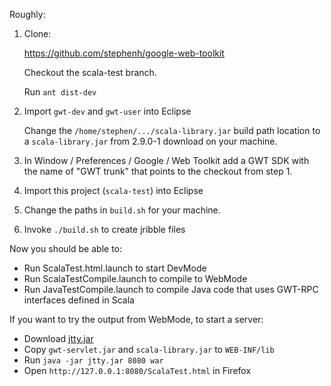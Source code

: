 
Roughly:

1. Clone:

   https://github.com/stephenh/google-web-toolkit

   Checkout the scala-test branch.

   Run `ant dist-dev`

2. Import `gwt-dev` and `gwt-user` into Eclipse

   Change the `/home/stephen/.../scala-library.jar` build path location to a `scala-library.jar` from 2.9.0-1 download on your machine.

3. In Window / Preferences / Google / Web Toolkit add a GWT SDK with the name of "GWT trunk" that points to the checkout from step 1.

4. Import this project (`scala-test`) into Eclipse

5. Change the paths in `build.sh` for your machine.

6. Invoke `./build.sh` to create jribble files

Now you should be able to:

* Run ScalaTest.html.launch to start DevMode
* Run ScalaTestCompile.launch to compile to WebMode
* Run JavaTestCompile.launch to compile Java code that uses GWT-RPC interfaces defined in Scala

If you want to try the output from WebMode, to start a server:

* Download [jtty.jar](https://github.com/downloads/stephenh/jtty/jtty.jar)
* Copy `gwt-servlet.jar` and `scala-library.jar` to `WEB-INF/lib`
* Run `java -jar jtty.jar 8080 war`
* Open `http://127.0.0.1:8080/ScalaTest.html` in Firefox

